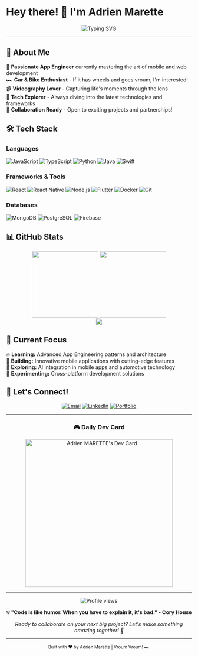 # Hey there! 👋 I'm Adrien Marette

<div align="center">
  <img src="https://readme-typing-svg.demolab.com?font=Fira+Code&size=22&duration=3000&pause=1000&color=2F81F7&center=true&vCenter=true&width=600&lines=App+Engineer+%7C+Car+Enthusiast+%7C+Tech+Lover;Always+learning%2C+always+building!;Vroum+Vroum+%F0%9F%8F%8E" alt="Typing SVG" />
</div>

---

## 🚀 About Me

🎯 **Passionate App Engineer** currently mastering the art of mobile and web development  
🏎️ **Car & Bike Enthusiast** - If it has wheels and goes vroum, I'm interested!  
📹 **Videography Lover** - Capturing life's moments through the lens  
🔧 **Tech Explorer** - Always diving into the latest technologies and frameworks  
🤝 **Collaboration Ready** - Open to exciting projects and partnerships!

## 🛠️ Tech Stack

### Languages
![JavaScript](https://img.shields.io/badge/JavaScript-F7DF1E?style=for-the-badge&logo=javascript&logoColor=black)
![TypeScript](https://img.shields.io/badge/TypeScript-007ACC?style=for-the-badge&logo=typescript&logoColor=white)
![Python](https://img.shields.io/badge/Python-3776AB?style=for-the-badge&logo=python&logoColor=white)
![Java](https://img.shields.io/badge/Java-ED8B00?style=for-the-badge&logo=openjdk&logoColor=white)
![Swift](https://img.shields.io/badge/Swift-FA7343?style=for-the-badge&logo=swift&logoColor=white)

### Frameworks & Tools
![React](https://img.shields.io/badge/React-20232A?style=for-the-badge&logo=react&logoColor=61DAFB)
![React Native](https://img.shields.io/badge/React_Native-20232A?style=for-the-badge&logo=react&logoColor=61DAFB)
![Node.js](https://img.shields.io/badge/Node.js-43853D?style=for-the-badge&logo=node.js&logoColor=white)
![Flutter](https://img.shields.io/badge/Flutter-02569B?style=for-the-badge&logo=flutter&logoColor=white)
![Docker](https://img.shields.io/badge/Docker-2496ED?style=for-the-badge&logo=docker&logoColor=white)
![Git](https://img.shields.io/badge/Git-F05032?style=for-the-badge&logo=git&logoColor=white)

### Databases
![MongoDB](https://img.shields.io/badge/MongoDB-4EA94B?style=for-the-badge&logo=mongodb&logoColor=white)
![PostgreSQL](https://img.shields.io/badge/PostgreSQL-316192?style=for-the-badge&logo=postgresql&logoColor=white)
![Firebase](https://img.shields.io/badge/Firebase-039BE5?style=for-the-badge&logo=Firebase&logoColor=white)

## 📊 GitHub Stats

<div align="center">
  <img height="180em" src="https://github-readme-stats.vercel.app/api?username=adrienmarette&show_icons=true&theme=tokyonight&hide_border=true&count_private=true" />
  <img height="180em" src="https://github-readme-stats.vercel.app/api/top-langs/?username=adrienmarette&layout=compact&theme=tokyonight&hide_border=true" />
</div>

<div align="center">
  <img src="https://github-readme-streak-stats.herokuapp.com/?user=adrienmarette&theme=tokyonight&hide_border=true" />
</div>

## 🎯 Current Focus

🔥 **Learning:** Advanced App Engineering patterns and architecture  
🚀 **Building:** Innovative mobile applications with cutting-edge features  
🌟 **Exploring:** AI integration in mobile apps and automotive technology  
📱 **Experimenting:** Cross-platform development solutions

## 🤝 Let's Connect!

<div align="center">
  
[![Email](https://img.shields.io/badge/Email-D14836?style=for-the-badge&logo=gmail&logoColor=white)](mailto:adrien.marette@epitech.eu)
[![LinkedIn](https://img.shields.io/badge/LinkedIn-0077B5?style=for-the-badge&logo=linkedin&logoColor=white)](https://linkedin.com/in/adrienmarette)
[![Portfolio](https://img.shields.io/badge/Portfolio-FF5722?style=for-the-badge&logo=google-chrome&logoColor=white)](#)

</div>

---

<div align="center">
  <h3>🎮 Daily Dev Card</h3>
  <a href="https://app.daily.dev/adrienmarette">
    <img src="https://api.daily.dev/devcards/492256648890444e926a3263908d6efb.png?r=nv8" width="400" alt="Adrien MARETTE's Dev Card"/>
  </a>
</div>

---

<div align="center">
  <img src="https://komarev.com/ghpvc/?username=adrienmarette&label=Profile%20views&color=0e75b6&style=flat" alt="Profile views" />
  
  **💡 "Code is like humor. When you have to explain it, it's bad." - Cory House**
  
  *Ready to collaborate on your next big project? Let's make something amazing together! 🚀*
</div>

---

<div align="center">
  <sub>Built with ❤️ by Adrien Marette | Vroum Vroum! 🏎️</sub>
</div>
